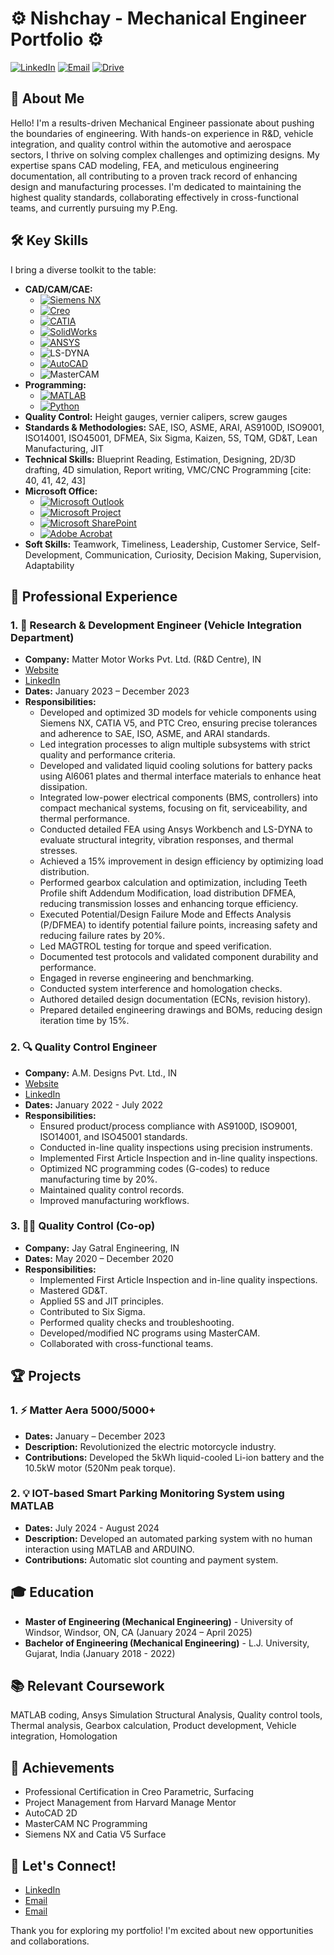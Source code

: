 # ⚙️ Nishchay - Mechanical Engineer Portfolio ⚙️

[![LinkedIn](https://img.shields.io/badge/LinkedIn-%230077B5.svg?style=for-the-badge&logo=linkedin&logoColor=white)](www.linkedin.com/in/nishchay-mistry)
[![Email](https://img.shields.io/badge/Email-mistry47@uwindsor.ca-blue?style=for-the-badge&logo=gmail&logoColor=white)](mailto:mistry47@uwindsor.ca)
[![Drive](https://img.shields.io/badge/GoogleDrive-%230077B5.svg?style=for-the-badge&logo=googledrive&logoColor=Orange)](https://drive.google.com/drive/folders/15GP_iFiVk5-R9LAzM03ylkMSkfjTxwzJ)


## 🚀 About Me

Hello! I'm a results-driven Mechanical Engineer passionate about pushing the boundaries of engineering. With hands-on experience in R&D, vehicle integration, and quality control within the automotive and aerospace sectors, I thrive on solving complex challenges and optimizing designs. My expertise spans CAD modeling, FEA, and meticulous engineering documentation, all contributing to a proven track record of enhancing design and manufacturing processes. I'm dedicated to maintaining the highest quality standards, collaborating effectively in cross-functional teams, and currently pursuing my P.Eng.

## 🛠️ Key Skills

I bring a diverse toolkit to the table:

* **CAD/CAM/CAE:**
    * [![Siemens NX](https://img.shields.io/badge/Siemens_NX-005A9C?style=for-the-badge&logo=siemens&logoColor=white)](https://www.sw.siemens.com/en-US/nx/)
    * [![Creo](https://img.shields.io/badge/Creo-222F54?style=for-the-badge&logo=ptc&logoColor=white)](https://www.ptc.com/en/products/cad/creo)
    * [![CATIA](https://img.shields.io/badge/CATIA-1CA9E2?style=for-the-badge&logo=catia&logoColor=white)](https://www.3ds.com/products-services/catia/)
    * [![SolidWorks](https://img.shields.io/badge/SolidWorks-4CAF50?style=for-the-badge&logo=solidworks&logoColor=white)](https://www.solidworks.com/)
    * [![ANSYS](https://img.shields.io/badge/ANSYS-FFB100?style=for-the-badge&logo=ansys&logoColor=black)](https://www.ansys.com/)
    * ![LS-DYNA](https://img.shields.io/badge/LS--DYNA-black?style=for-the-badge)
    * [![AutoCAD](https://img.shields.io/badge/AutoCAD-1E90FF?style=for-the-badge&logo=autocad&logoColor=white)](https://www.autodesk.com/products/autocad/overview)
    * ![MasterCAM](https://img.shields.io/badge/MasterCAM-black?style=for-the-badge)
* **Programming:**
    * [![MATLAB](https://img.shields.io/badge/MATLAB-0076A8?style=for-the-badge&logo=matlab&logoColor=white)](https://www.mathworks.com/)
    * [![Python](https://img.shields.io/badge/Python-3776AB?style=for-the-badge&logo=python&logoColor=white)](https://www.python.org/)
* **Quality Control:** Height gauges, vernier calipers, screw gauges
* **Standards & Methodologies:** SAE, ISO, ASME, ARAI, AS9100D, ISO9001, ISO14001, ISO45001, DFMEA, Six Sigma, Kaizen, 5S, TQM, GD&T, Lean Manufacturing, JIT
* **Technical Skills:** Blueprint Reading, Estimation, Designing, 2D/3D drafting, 4D simulation, Report writing, VMC/CNC Programming [cite: 40, 41, 42, 43]
* **Microsoft Office:**
    * [![Microsoft Outlook](https://img.shields.io/badge/Microsoft_Outlook-0078D4?style=for-the-badge&logo=microsoft-outlook&logoColor=white)](https://www.microsoft.com/en-us/microsoft-365/outlook/)
    * [![Microsoft Project](https://img.shields.io/badge/Microsoft_Project-0078D4?style=for-the-badge&logo=microsoft-project&logoColor=white)](https://www.microsoft.com/en-us/project/)
    * [![Microsoft SharePoint](https://img.shields.io/badge/Microsoft_SharePoint-0078D4?style=for-the-badge&logo=microsoft-sharepoint&logoColor=white)](https://www.microsoft.com/en-US/microsoft-365/sharepoint/)
    * [![Adobe Acrobat](https://img.shields.io/badge/Adobe_Acrobat-FF3131?style=for-the-badge&logo=adobe-acrobat&logoColor=white)](https://acrobat.adobe.com/us/en/)
* **Soft Skills:** Teamwork, Timeliness, Leadership, Customer Service, Self-Development, Communication, Curiosity, Decision Making, Supervision, Adaptability 

## 💼 Professional Experience

### 1. 🚀 Research & Development Engineer (Vehicle Integration Department)

* **Company:** Matter Motor Works Pvt. Ltd. (R&D Centre), IN
* [Website](https://www.matter.in/)
* [LinkedIn](https://www.linkedin.com/company/matterindia/about/)
* **Dates:** January 2023 – December 2023
* **Responsibilities:**
    * Developed and optimized 3D models for vehicle components using Siemens NX, CATIA V5, and PTC Creo, ensuring precise tolerances and adherence to SAE, ISO, ASME, and ARAI standards.
    * Led integration processes to align multiple subsystems with strict quality and performance criteria.
    * Developed and validated liquid cooling solutions for battery packs using Al6061 plates and thermal interface materials to enhance heat dissipation.
    * Integrated low-power electrical components (BMS, controllers) into compact mechanical systems, focusing on fit, serviceability, and thermal performance.
    * Conducted detailed FEA using Ansys Workbench and LS-DYNA to evaluate structural integrity, vibration responses, and thermal stresses. 
    * Achieved a 15% improvement in design efficiency by optimizing load distribution. 
    * Performed gearbox calculation and optimization, including Teeth Profile shift Addendum Modification, load distribution DFMEA, reducing transmission losses and enhancing torque efficiency. 
    * Executed Potential/Design Failure Mode and Effects Analysis (P/DFMEA) to identify potential failure points, increasing safety and reducing failure rates by 20%. 
    * Led MAGTROL testing for torque and speed verification. 
    * Documented test protocols and validated component durability and performance. 
    * Engaged in reverse engineering and benchmarking. 
    * Conducted system interference and homologation checks. 
    * Authored detailed design documentation (ECNs, revision history). 
    * Prepared detailed engineering drawings and BOMs, reducing design iteration time by 15%. 

### 2. 🔍 Quality Control Engineer

* **Company:** A.M. Designs Pvt. Ltd., IN
* [Website](https://amdindia.in/about-us/)
* [LinkedIn](https://www.linkedin.com/company/a-m-designs-private-limited/about/)
* **Dates:** January 2022 - July 2022
* **Responsibilities:**
    * Ensured product/process compliance with AS9100D, ISO9001, ISO14001, and ISO45001 standards. 
    * Conducted in-line quality inspections using precision instruments. 
    * Implemented First Article Inspection and in-line quality inspections.
    * Optimized NC programming codes (G-codes) to reduce manufacturing time by 20%. 
    * Maintained quality control records. 
    * Improved manufacturing workflows. 

### 3. 🧑‍🔧 Quality Control (Co-op)

* **Company:** Jay Gatral Engineering, IN
* **Dates:** May 2020 – December 2020
* **Responsibilities:**
    * Implemented First Article Inspection and in-line quality inspections. 
    * Mastered GD&T. 
    * Applied 5S and JIT principles. 
    * Contributed to Six Sigma. 
    * Performed quality checks and troubleshooting. 
    * Developed/modified NC programs using MasterCAM. 
    * Collaborated with cross-functional teams. 

## 🏆 Projects

### 1. ⚡ Matter Aera 5000/5000+

* **Dates:** January – December 2023
* **Description:** Revolutionized the electric motorcycle industry. 
* **Contributions:** Developed the 5kWh liquid-cooled Li-ion battery and the 10.5kW motor (520Nm peak torque). 

### 2. 💡 IOT-based Smart Parking Monitoring System using MATLAB

* **Dates:** July 2024 - August 2024
* **Description:** Developed an automated parking system with no human interaction using MATLAB and ARDUINO. 
* **Contributions:** Automatic slot counting and payment system. 

## 🎓 Education

* **Master of Engineering (Mechanical Engineering)** - University of Windsor, Windsor, ON, CA (January 2024 – April 2025)
* **Bachelor of Engineering (Mechanical Engineering)** - L.J. University, Gujarat, India (January 2018 - 2022) 

## 📚 Relevant Coursework

MATLAB coding, Ansys Simulation Structural Analysis, Quality control tools, Thermal analysis, Gearbox calculation, Product development, Vehicle integration, Homologation 

## 🏅 Achievements

* Professional Certification in Creo Parametric, Surfacing 
* Project Management from Harvard Manage Mentor 
* AutoCAD 2D
* MasterCAM NC Programming 
* Siemens NX and Catia V5 Surface

## 🤝 Let's Connect!

* [LinkedIn](www.linkedin.com/in/nishchay-mistry)
* [Email](mailto:nishchaykmistry@gmail.com)
* [Email](mailto:mistry47@uwindsor.ca)

Thank you for exploring my portfolio! I'm excited about new opportunities and collaborations.

